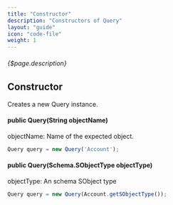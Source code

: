 ```yaml
---
title: "Constructor"
description: "Constructors of Query"
layout: "guide"
icon: "code-file"
weight: 1
---
```


###### {$page.description}

<article id="1">

## Constructor

Creates a new Query instance.

#### public Query(String objectName)

objectName: Name of the expected object.

```javascript
Query query = new Query('Account');
```

#### public Query(Schema.SObjectType objectType)

objectType: An schema SObject type

```javascript
Query query = new Query(Account.getSObjectType());
```

</article>

